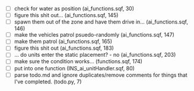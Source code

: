 - [ ] check for water as position (ai_functions.sqf, 30)
- [ ] figure this shit out... (ai_functions.sqf, 145)
- [ ] spawn them out of the zone and have them drive in... (ai_functions.sqf, 146)
- [ ] make the vehicles patrol psuedo-randomly (ai_functions.sqf, 147)
- [ ] make them patrol (ai_functions.sqf, 165)
- [ ] figure this shit out (ai_functions.sqf, 183)
- [ ] ... do units enter the static placement?  - no (ai_functions.sqf, 203)
- [ ] make sure the condition works... (functions.sqf, 174)
- [ ] put into one function (INS_ai_unitHandler.sqf, 80)
- [ ] parse todo.md and ignore duplicates/remove comments for things that I've completed. (todo.py, 7)
